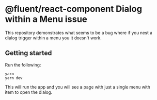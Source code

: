 # @fluent/react-component Dialog within a Menu issue

This repository demonstrates what seems to be a bug where if you nest a dialog trigger within a menu you it doesn't work.

## Getting started

Run the following:

```
yarn
yarn dev
```

This will run the app and you will see a page with just a single menu with item to open the dialog.
